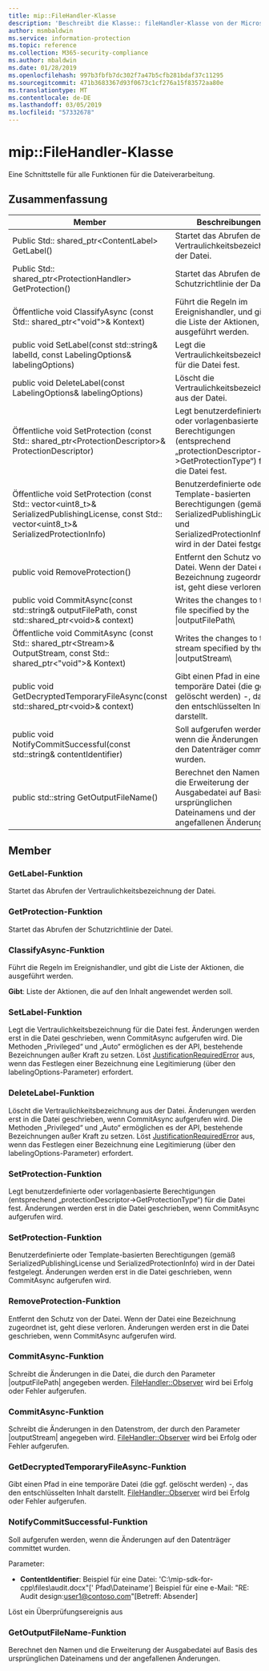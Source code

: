 ```yaml
---
title: mip::FileHandler-Klasse
description: 'Beschreibt die Klasse:: fileHandler-Klasse von der Microsoft Information Protection (MIP) SDK.'
author: msmbaldwin
ms.service: information-protection
ms.topic: reference
ms.collection: M365-security-compliance
ms.author: mbaldwin
ms.date: 01/28/2019
ms.openlocfilehash: 997b3fbfb7dc302f7a47b5cfb281bdaf37c11295
ms.sourcegitcommit: 471b3683367d93f0673c1cf276a15f83572aa80e
ms.translationtype: MT
ms.contentlocale: de-DE
ms.lasthandoff: 03/05/2019
ms.locfileid: "57332678"
---
```

# <a name="class-mipfilehandler"></a>mip::FileHandler-Klasse 
Eine Schnittstelle für alle Funktionen für die Dateiverarbeitung.
  
## <a name="summary"></a>Zusammenfassung
 Member                        | Beschreibungen                                
--------------------------------|---------------------------------------------
Public Std:: shared_ptr\<ContentLabel\> GetLabel()  |  Startet das Abrufen der Vertraulichkeitsbezeichnung der Datei.
Public Std:: shared_ptr\<ProtectionHandler\> GetProtection()  |  Startet das Abrufen der Schutzrichtlinie der Datei.
Öffentliche void ClassifyAsync (const Std:: shared_ptr\<"void"\>& Kontext)  |  Führt die Regeln im Ereignishandler, und gibt die Liste der Aktionen, die ausgeführt werden.
public void SetLabel(const std::string& labelId, const LabelingOptions& labelingOptions)  |  Legt die Vertraulichkeitsbezeichnung für die Datei fest.
public void DeleteLabel(const LabelingOptions& labelingOptions)  |  Löscht die Vertraulichkeitsbezeichnung aus der Datei.
Öffentliche void SetProtection (const Std:: shared_ptr\<ProtectionDescriptor\>& ProtectionDescriptor)  |  Legt benutzerdefinierte oder vorlagenbasierte Berechtigungen (entsprechend „protectionDescriptor->GetProtectionType“) für die Datei fest.
Öffentliche void SetProtection (const Std:: vector\<uint8_t\>& SerializedPublishingLicense, const Std:: vector\<uint8_t\>& SerializedProtectionInfo)  |  Benutzerdefinierte oder Template-basierten Berechtigungen (gemäß SerializedPublishingLicense und SerializedProtectionInfo) wird in der Datei festgelegt.
public void RemoveProtection()  |  Entfernt den Schutz von der Datei. Wenn der Datei eine Bezeichnung zugeordnet ist, geht diese verloren.
public void CommitAsync(const std::string& outputFilePath, const std::shared_ptr\<void\>& context) | Writes the changes to the file specified by the \|outputFilePath\ |  der Parameter.
Öffentliche void CommitAsync (const Std:: shared_ptr\<Stream\>& OutputStream, const Std:: shared_ptr\<"void"\>& Kontext) | Writes the changes to the stream specified by the \|outputStream\ |  der Parameter.
public void GetDecryptedTemporaryFileAsync(const std::shared_ptr\<void\>& context)  |  Gibt einen Pfad in eine temporäre Datei (die ggf. gelöscht werden) -, das den entschlüsselten Inhalt darstellt.
public void NotifyCommitSuccessful(const std::string& contentIdentifier)  |  Soll aufgerufen werden, wenn die Änderungen auf den Datenträger committet wurden.
public std::string GetOutputFileName()  |  Berechnet den Namen und die Erweiterung der Ausgabedatei auf Basis des ursprünglichen Dateinamens und der angefallenen Änderungen.
  
## <a name="members"></a>Member
  
### <a name="getlabel-function"></a>GetLabel-Funktion
Startet das Abrufen der Vertraulichkeitsbezeichnung der Datei.
  
### <a name="getprotection-function"></a>GetProtection-Funktion
Startet das Abrufen der Schutzrichtlinie der Datei.
  
### <a name="classifyasync-function"></a>ClassifyAsync-Funktion
Führt die Regeln im Ereignishandler, und gibt die Liste der Aktionen, die ausgeführt werden.

  
**Gibt**: Liste der Aktionen, die auf den Inhalt angewendet werden soll.
  
### <a name="setlabel-function"></a>SetLabel-Funktion
Legt die Vertraulichkeitsbezeichnung für die Datei fest.
Änderungen werden erst in die Datei geschrieben, wenn CommitAsync aufgerufen wird. Die Methoden „Privileged“ und „Auto“ ermöglichen es der API, bestehende Bezeichnungen außer Kraft zu setzen. Löst [JustificationRequiredError](class_mip_justificationrequirederror.md) aus, wenn das Festlegen einer Bezeichnung eine Legitimierung (über den labelingOptions-Parameter) erfordert.
  
### <a name="deletelabel-function"></a>DeleteLabel-Funktion
Löscht die Vertraulichkeitsbezeichnung aus der Datei.
Änderungen werden erst in die Datei geschrieben, wenn CommitAsync aufgerufen wird. Die Methoden „Privileged“ und „Auto“ ermöglichen es der API, bestehende Bezeichnungen außer Kraft zu setzen. Löst [JustificationRequiredError](class_mip_justificationrequirederror.md) aus, wenn das Festlegen einer Bezeichnung eine Legitimierung (über den labelingOptions-Parameter) erfordert.
  
### <a name="setprotection-function"></a>SetProtection-Funktion
Legt benutzerdefinierte oder vorlagenbasierte Berechtigungen (entsprechend „protectionDescriptor->GetProtectionType“) für die Datei fest.
Änderungen werden erst in die Datei geschrieben, wenn CommitAsync aufgerufen wird.
  
### <a name="setprotection-function"></a>SetProtection-Funktion
Benutzerdefinierte oder Template-basierten Berechtigungen (gemäß SerializedPublishingLicense und SerializedProtectionInfo) wird in der Datei festgelegt.
Änderungen werden erst in die Datei geschrieben, wenn CommitAsync aufgerufen wird.
  
### <a name="removeprotection-function"></a>RemoveProtection-Funktion
Entfernt den Schutz von der Datei. Wenn der Datei eine Bezeichnung zugeordnet ist, geht diese verloren.
Änderungen werden erst in die Datei geschrieben, wenn CommitAsync aufgerufen wird.
  
### <a name="commitasync-function"></a>CommitAsync-Funktion
Schreibt die Änderungen in die Datei, die durch den Parameter |outputFilePath| angegeben werden.
[FileHandler::Observer](class_mip_filehandler_observer.md) wird bei Erfolg oder Fehler aufgerufen.
  
### <a name="commitasync-function"></a>CommitAsync-Funktion
Schreibt die Änderungen in den Datenstrom, der durch den Parameter |outputStream| angegeben wird.
[FileHandler::Observer](class_mip_filehandler_observer.md) wird bei Erfolg oder Fehler aufgerufen.
  
### <a name="getdecryptedtemporaryfileasync-function"></a>GetDecryptedTemporaryFileAsync-Funktion
Gibt einen Pfad in eine temporäre Datei (die ggf. gelöscht werden) -, das den entschlüsselten Inhalt darstellt.
[FileHandler::Observer](class_mip_filehandler_observer.md) wird bei Erfolg oder Fehler aufgerufen.
  
### <a name="notifycommitsuccessful-function"></a>NotifyCommitSuccessful-Funktion
Soll aufgerufen werden, wenn die Änderungen auf den Datenträger committet wurden.

Parameter:  
* **ContentIdentifier**: Beispiel für eine Datei: 'C:\mip-sdk-for-cpp\files\audit.docx"[' Pfad\Dateiname'] Beispiel für eine e-Mail: "RE: Audit design:user1@contoso.com"[Betreff: Absender] 


Löst ein Überprüfungsereignis aus
  
### <a name="getoutputfilename-function"></a>GetOutputFileName-Funktion
Berechnet den Namen und die Erweiterung der Ausgabedatei auf Basis des ursprünglichen Dateinamens und der angefallenen Änderungen.
